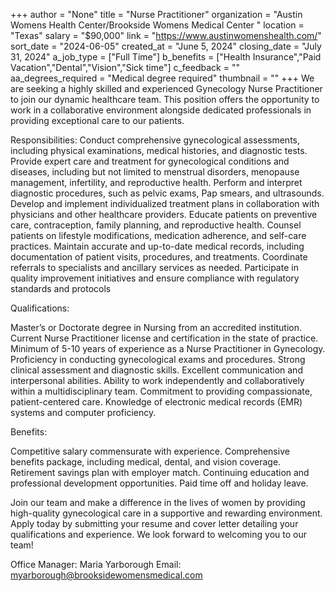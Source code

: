 +++
author = "None"
title = "Nurse Practitioner"
organization = "Austin Womens Health Center/Brookside Womens  Medical  Center "
location = "Texas"
salary = "$90,000"
link = "https://www.austinwomenshealth.com/"
sort_date = "2024-06-05"
created_at = "June 5, 2024"
closing_date = "July 31, 2024"
a_job_type = ["Full Time"]
b_benefits = ["Health Insurance","Paid Vacation","Dental","Vision","Sick time"]
c_feedback = ""
aa_degrees_required = "Medical degree required"
thumbnail = ""
+++
We are seeking a highly skilled and experienced Gynecology Nurse Practitioner to join our dynamic healthcare team. This position offers the opportunity to work in a collaborative environment alongside dedicated professionals in providing exceptional care to our patients.

Responsibilities:
Conduct comprehensive gynecological assessments, including physical examinations, medical histories, and diagnostic tests.
Provide expert care and treatment for gynecological conditions and diseases, including but not limited to menstrual disorders, menopause management, infertility, and reproductive health.
Perform and interpret diagnostic procedures, such as pelvic exams, Pap smears, and ultrasounds.
Develop and implement individualized treatment plans in collaboration with physicians and other healthcare providers.
Educate patients on preventive care, contraception, family planning, and reproductive health.
Counsel patients on lifestyle modifications, medication adherence, and self-care practices.
Maintain accurate and up-to-date medical records, including documentation of patient visits, procedures, and treatments.
Coordinate referrals to specialists and ancillary services as needed.
Participate in quality improvement initiatives and ensure compliance with regulatory standards and protocols

Qualifications:

Master’s or Doctorate degree in Nursing from an accredited institution.
Current Nurse Practitioner license and certification in the state of practice.
Minimum of 5-10 years of experience as a Nurse Practitioner in Gynecology.
Proficiency in conducting gynecological exams and procedures.
Strong clinical assessment and diagnostic skills.
Excellent communication and interpersonal abilities.
Ability to work independently and collaboratively within a multidisciplinary team.
Commitment to providing compassionate, patient-centered care.
Knowledge of electronic medical records (EMR) systems and computer proficiency.

Benefits:

Competitive salary commensurate with experience.
Comprehensive benefits package, including medical, dental, and vision coverage.
Retirement savings plan with employer match.
Continuing education and professional development opportunities.
Paid time off and holiday leave.

Join our team and make a difference in the lives of women by providing high-quality gynecological care in a supportive and rewarding environment. Apply today by submitting your resume and cover letter detailing your qualifications and experience. We look forward to welcoming you to our team!

Office Manager: Maria Yarborough 
Email: myarborough@brooksidewomensmedical.com